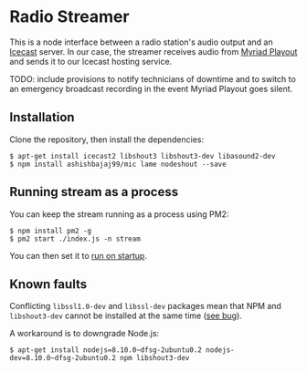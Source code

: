 # Radio Streamer
This is a node interface between a radio station's audio output and an [Icecast](https://icecast.org/) server. In our case, the streamer receives audio from [Myriad Playout](https://www.broadcastradio.com/myriad-playout) and sends it to our Icecast hosting service. 

TODO: include provisions to notify technicians of downtime and to switch to an emergency broadcast recording in the event Myriad Playout goes silent.

## Installation
Clone the repository, then install the dependencies:
```shell
$ apt-get install icecast2 libshout3 libshout3-dev libasound2-dev
$ npm install ashishbajaj99/mic lame nodeshout --save
```

## Running stream as a process
You can keep the stream running as a process using PM2:
```shell
$ npm install pm2 -g
$ pm2 start ./index.js -n stream
```

You can then set it to [run on startup](https://pm2.keymetrics.io/docs/usage/startup/).

## Known faults
Conflicting `libssl1.0-dev` and `libssl-dev` packages mean that NPM and `libshout3-dev` cannot be installed at the same time ([see bug](https://bugs.launchpad.net/ubuntu/+source/nodejs/+bug/1794589)).

A workaround is to downgrade Node.js:
```shell
$ apt-get install nodejs=8.10.0~dfsg-2ubuntu0.2 nodejs-dev=8.10.0~dfsg-2ubuntu0.2 npm libshout3-dev
```
